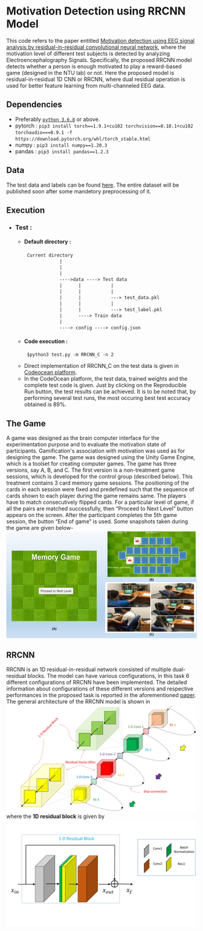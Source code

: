 # Motivation Detection using RRCNN Model
This code refers to the paper entitled [Motivation detection using EEG signal analysis by residual-in-residual convolutional neural network](https://www.sciencedirect.com/science/article/pii/S0957417421009544 "link to the paper"), where the motivation level of different test subjects is detected by analyzing Electroencephalography Signals. Specifically, the proposed RRCNN model detects whether a person is enough motivated to play a reward-based game (designed in the NTU lab) or not. Here the proposed model is residual-in-residual 1D CNN or RRCNN, where dual residual operation is used for better feature learning from multi-channeled EEG data. 

## Dependencies
- Preferably [`python 3.6.8`](https://www.python.org/downloads/release/python-368/) or above.
- pytorch : `pip3 install torch==1.9.1+cu102 torchvision==0.10.1+cu102 torchaudio===0.9.1 -f https://download.pytorch.org/whl/torch_stable.html`
- numpy : `pip3 install numpy==1.20.3`
- pandas : `pip3 install pandas==1.2.3`

## Data
The test data and labels can be found [here](https://codeocean.com/capsule/0422935/tree). The entire dataset will be published soon after some mandetory preprocessing of it.

## Execution
- ### Test : 
  - #### Default directory : 
         Current directory 
                     |
                     |
                     |
                     ---->data ----> Test data 
                     |      |           |
                     |      |           |
                     |      |           ---> test_data.pkl
                     |      |           |
                     |      |           ---> test_label.pkl
                     |      ----> Train data
                     |
                     ----> config ----> config.json
                       
  - #### Code execution : 
         $python3 test.py -m RRCNN_C -n 2
  - Direct implementation of RRCNN_C on the test data is given in [Codeocean platform](https://codeocean.com/capsule/0422935/tree). 
  - In the CodeOcean platform, the test data, trained weights and the complete test code is given. Just by clicking on the Reproducible Run button, the test results can be achieved. It is to be noted that, by performing several test runs, the most occuring best test accuracy obtained is 89%.  
## The Game
A game was designed as the brain computer interface for the experimentation purpose and to evaluate the motivation state of participants. Gamification's association with motivation was used as for designing the game. The game was designed using the Unity Game Engine, which is a toolset for creating computer games. The game has three versions, say A, B, and C. The first version is a non-treatment game sessions, which is developed for the control group (described below). This treatment contains 3 card memory game sessions. The positioning of the cards in each session were fixed and predefined such that the sequence of cards shown to each player during the game remains same. The players have to match consecutively flipped cards. For a particular level of game, if all the pairs are matched successfully, then “Proceed to Next Level” button appears on the screen. After the participant completes the 5th game session, the button “End of game” is used. Some snapshots taken during the game are given below- ![The game](https://github.com/SohamChattopadhyayEE/Motivation-detection-using-RRCNN/blob/main/Figures/ExperimentProcedure/Slide5.JPG)

## RRCNN
RRCNN is an 1D residual-in-residual network consisted of multiple dual-residual blocks. The model can have various configurations, in this task 6 different configurations of RRCNN have been implemented. The detailed information about configurations of these different versions and respective performances in the proposed task is reported in the aforementioned [paper](https://www.sciencedirect.com/science/article/pii/S0957417421009544 "link to the paper"). The general architecture of the RRCNN model is shown in ![Fig. 1](https://github.com/SohamChattopadhyayEE/Motivation-detection-using-RRCNN/blob/main/Figures/Networks/ResidualArchitecture.jpg) where the **1D residual block** is given by ![Fig. 2](https://github.com/SohamChattopadhyayEE/Motivation-detection-using-RRCNN/blob/main/Figures/Networks/ResidualBlock.jpg)
